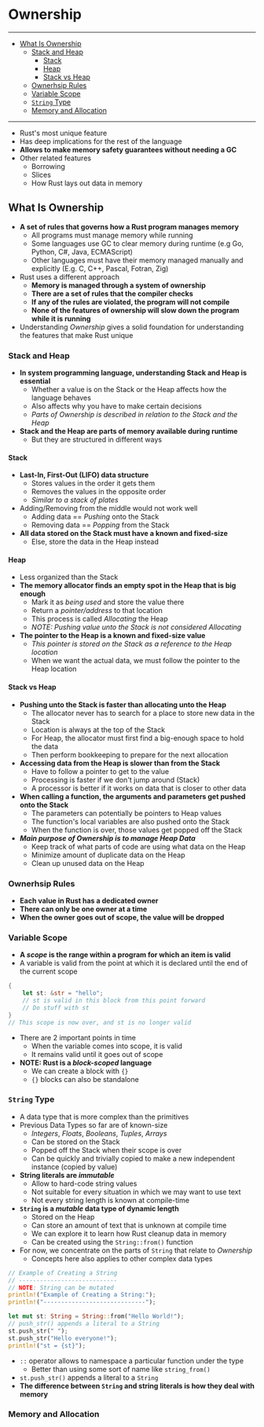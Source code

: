 # Ownership

---

- [What Is Ownership](#what-is-ownership)
  - [Stack and Heap](#stack-and-heap)
    - [Stack](#stack)
    - [Heap](#heap)
    - [Stack vs Heap](#stack-vs-heap)
  - [Ownerhsip Rules](#ownerhsip-rules)
  - [Variable Scope](#variable-scope)
  - [`String` Type](#string-type)
  - [Memory and Allocation](#memory-and-allocation)

---

- Rust's most unique feature
- Has deep implications for the rest of the language
- **Allows to make memory safety guarantees without needing a GC**
- Other related features
  - Borrowing
  - Slices
  - How Rust lays out data in memory

## What Is Ownership

- **A set of rules that governs how a Rust program manages memory**
  - All programs must manage memory while running
  - Some languages use GC to clear memory during runtime (e.g Go, Python, C#, Java, ECMAScript)
  - Other languages must have their memory managed manually and explicitly (E.g. C, C++, Pascal, Fotran, Zig)
- Rust uses a different approach
  - **Memory is managed through a system of ownership**
  - **There are a set of rules that the compiler checks**
  - **If any of the rules are violated, the program will not compile**
  - **None of the features of ownership will slow down the program while it is running**
- Understanding *Ownership* gives a solid foundation for understanding the features that make Rust unique

### Stack and Heap

- **In system programming language, understanding Stack and Heap is essential**
  - Whether a value is on the Stack or the Heap affects how the language behaves
  - Also affects why you have to make certain decisions
  - *Parts of Ownership is described in relation to the Stack and the Heap*
- **Stack and the Heap are parts of memory available during runtime**
  - But they are structured in different ways

#### Stack

- **Last-In, First-Out (LIFO) data structure**
  - Stores values in the order it gets them
  - Removes the values in the opposite order
  - *Similar to a stack of plates*
- Adding/Removing from the middle would not work well
  - Adding data == *Pushing* onto the Stack
  - Removing data == *Popping* from the Stack
- **All data stored on the Stack must have a known and fixed-size**
  - Else, store the data in the Heap instead

#### Heap

- Less organized than the Stack
- **The memory allocator finds an empty spot in the Heap that is big enough**
  - Mark it as *being used* and store the value there
  - Return a *pointer/address* to that location
  - This process is called *Allocating* the Heap
  - *NOTE: Pushing value unto the Stack is not considered Allocating*
- **The pointer to the Heap is a known and fixed-size value**
  - *This pointer is stored on the Stack as a reference to the Heap location*
  - When we want the actual data, we must follow the pointer to the Heap location

#### Stack vs Heap

- **Pushing unto the Stack is faster than allocating unto the Heap**
  - The allocator never has to search for a place to store new data in the Stack
  - Location is always at the top of the Stack
  - For Heap, the allocator must first find a big-enough space to hold the data
  - Then perform bookkeeping to prepare for the next allocation
- **Accessing data from the Heap is slower than from the Stack**
  - Have to follow a pointer to get to the value
  - Processing is faster if we don't jump around (Stack)
  - A processor is better if it works on data that is closer to other data
- **When calling a function, the arguments and parameters get pushed onto the Stack**
  - The parameters can potentially be pointers to Heap values
  - The function's local variables are also pushed onto the Stack
  - When the function is over, those values get popped off the Stack
- ***Main purpose of Ownership is to manage Heap Data***
  - Keep track of what parts of code are using what data on the Heap
  - Minimize amount of duplicate data on the Heap
  - Clean up unused data on the Heap

### Ownerhsip Rules

- **Each value in Rust has a dedicated owner**
- **There can only be one owner at a time**
- **When the owner goes out of scope, the value will be dropped**

### Variable Scope

- **A *scope* is the range within a program for which an item is valid**
- A variable is valid from the point at which it is declared until the end of the current scope

```rust
{
    let st: &str = "hello";
    // st is valid in this block from this point forward
    // Do stuff with st
}
// This scope is now over, and st is no longer valid
```

- There are 2 important points in time
  - When the variable comes into scope, it is valid
  - It remains valid until it goes out of scope
- **NOTE: Rust is a *block-scoped* language**
  - We can create a block with `{}`
  - `{}` blocks can also be standalone

### `String` Type

- A data type that is more complex than the primitives
- Previous Data Types so far are of known-size
  - *Integers*, *Floats*, *Booleans*, *Tuples*, *Arrays*
  - Can be stored on the Stack
  - Popped off the Stack when their scope is over
  - Can be quickly and trivially copied to make a new independent instance (copied by value)
- **String literals are *immutable***
  - Allow to hard-code string values
  - Not suitable for every situation in which we may want to use text
  - Not every string length is known at compile-time
- **`String` is a *mutable* data type of dynamic length**
  - Stored on the Heap
  - Can store an amount of text that is unknown at compile time
  - We can explore it to learn how Rust cleanup data in memory
  - Can be created using the `String::from()` function
- For now, we concentrate on the parts of `String` that relate to *Ownership*
  - Concepts here also applies to other complex data types

```rs
// Example of Creating a String
// ----------------------------
// NOTE: String can be mutated
println!("Example of Creating a String:");
println!("-----------------------------");

let mut st: String = String::from("Hello World!");
// push_str() appends a literal to a String
st.push_str(" ");
st.push_str("Hello everyone!");
println!("st = {st}");
```

- `::` operator allows to namespace a particular function under the type
  - Better than using some sort of name like `string_from()`
- `st.push_str()` appends a literal to a `String`
- **The difference between `String` and string literals is how they deal with memory**

### Memory and Allocation
